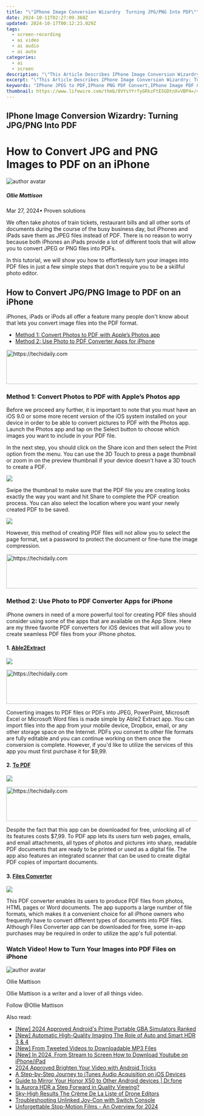 ```yaml
---
title: "\"IPhone Image Conversion Wizardry  Turning JPG/PNG Into PDF\""
date: 2024-10-11T02:27:09.368Z
updated: 2024-10-17T00:12:23.029Z
tags: 
  - screen-recording
  - ai video
  - ai audio
  - ai auto
categories: 
  - ai
  - screen
description: "\"This Article Describes IPhone Image Conversion Wizardry: Turning JPG/PNG Into PDF\""
excerpt: "\"This Article Describes IPhone Image Conversion Wizardry: Turning JPG/PNG Into PDF\""
keywords: "IPhone JPEG to PDF,IPhone PNG PDF Convert,IPhone Image PDF Creation,IPhone JPG PDF Wizardry,IPhone PNG PDF Transformation,IPhone Photo PDF Conversion,IPhone Images PDF Maker"
thumbnail: https://www.lifewire.com/thmb/8VYsYYrfyGRkzFtE5GDtnXvVBP4=/400x300/filters:no_upscale():max_bytes(150000):strip_icc()/oura-ring-2-6e4a655bf1204877b33c125fe0f2fff4.jpg
---
```


## IPhone Image Conversion Wizardry: Turning JPG/PNG Into PDF

# How to Convert JPG and PNG Images to PDF on an iPhone

![author avatar](https://images.wondershare.com/filmora/article-images/ollie-mattison.jpg)

##### Ollie Mattison

 Mar 27, 2024• Proven solutions

We often take photos of train tickets, restaurant bills and all other sorts of documents during the course of the busy business day, but iPhones and iPads save them as JPEG files instead of PDF. There is no reason to worry because both iPhones an iPads provide a lot of different tools that will allow you to convert JPEG or PNG files into PDFs.

In this tutorial, we will show you how to effortlessly turn your images into PDF files in just a few simple steps that don't require you to be a skillful photo editor.

## How to Convert JPG/PNG Image to PDF on an iPhone

iPhones, iPads or iPods all offer a feature many people don't know about that lets you convert image files into the PDF format.

* [Method 1: Convert Photos to PDF with Apple’s Photos app](#part1)
* [Method 2: Use Photo to PDF Converter Apps for iPhone](#part2)

<!-- affiliate ads begin -->
<a href="https://appsumo.8odi.net/c/5597632/2132161/7443" target="_top" id="2132161">
  <img src="//a.impactradius-go.com/display-ad/7443-2132161" border="0" alt="https://techidaily.com" width="728" height="90"/>
</a>
<img height="0" width="0" src="https://appsumo.8odi.net/i/5597632/2132161/7443" style="position:absolute;visibility:hidden;" border="0" />
<!-- affiliate ads end -->

### Method 1: Convert Photos to PDF with Apple’s Photos app

Before we proceed any further, it is important to note that you must have an iOS 9.0 or some more recent version of the iOS system installed on your device in order to be able to convert pictures to PDF with the Photos app. Launch the Photos app and tap on the Select button to choose which images you want to include in your PDF file.

In the next step, you should click on the Share icon and then select the Print option from the menu. You can use the 3D Touch to press a page thumbnail or zoom in on the preview thumbnail if your device doesn't have a 3D touch to create a PDF.

![](https://images.wondershare.com/filmora/article-images/iphone-photo-to-pdf-1.jpg)

Swipe the thumbnail to make sure that the PDF file you are creating looks exactly the way you want and hit Share to complete the PDF creation process. You can also select the location where you want your newly created PDF to be saved.

![](https://images.wondershare.com/filmora/article-images/photo-to-pdf-2.jpg)

However, this method of creating PDF files will not allow you to select the page format, set a password to protect the document or fine-tune the image compression.

<!-- affiliate ads begin -->
<a href="https://aligracehair.sjv.io/c/5597632/1902309/19272" target="_top" id="1902309">
  <img src="//a.impactradius-go.com/display-ad/19272-1902309" border="0" alt="https://techidaily.com" width="728" height="90"/>
</a>
<img height="0" width="0" src="https://aligracehair.sjv.io/i/5597632/1902309/19272" style="position:absolute;visibility:hidden;" border="0" />
<!-- affiliate ads end -->

### Method 2: Use Photo to PDF Converter Apps for iPhone

iPhone owners in need of a more powerful tool for creating PDF files should consider using some of the apps that are available on the App Store. Here are my three favorite PDF converters for iOS devices that will allow you to create seamless PDF files from your iPhone photos.

#### 1\. [Able2Extract](https://itunes.apple.com/us/app/able2extract-pdf-converter/id599991349?mt=8)

![](https://images.wondershare.com/filmora/article-images/able-to-extract-pdf.jpg)

<!-- affiliate ads begin -->
<a href="https://appsumo.8odi.net/c/5597632/2075462/7443" target="_top" id="2075462">
  <img src="//a.impactradius-go.com/display-ad/7443-2075462" border="0" alt="https://techidaily.com" width="728" height="90"/>
</a>
<img height="0" width="0" src="https://appsumo.8odi.net/i/5597632/2075462/7443" style="position:absolute;visibility:hidden;" border="0" />
<!-- affiliate ads end -->

Converting images to PDF files or PDFs into JPEG, PowerPoint, Microsoft Excel or Microsoft Word files is made simple by Able2 Extract app. You can import files into the app from your mobile device, Dropbox, email, or any other storage space on the Internet. PDFs you convert to other file formats are fully editable and you can continue working on them once the conversion is complete. However, if you'd like to utilize the services of this app you must first purchase it for $9,99.

#### 2\. [To PDF](https://itunes.apple.com/us/app/to-pdf-convert-ms-office-iworks/id576354245?mt=8)

![](https://images.wondershare.com/filmora/article-images/to-pdf-converter.jpg)

<!-- affiliate ads begin -->
<a href="https://appsumo.8odi.net/c/5597632/2075461/7443" target="_top" id="2075461">
  <img src="//a.impactradius-go.com/display-ad/7443-2075461" border="0" alt="https://techidaily.com" width="728" height="90"/>
</a>
<img height="0" width="0" src="https://appsumo.8odi.net/i/5597632/2075461/7443" style="position:absolute;visibility:hidden;" border="0" />
<!-- affiliate ads end -->

Despite the fact that this app can be downloaded for free, unlocking all of its features costs $7,99\. To PDF app lets its users turn web pages, emails, and email attachments, all types of photos and pictures into sharp, readable PDF documents that are ready to be printed or used as a digital file. The app also features an integrated scanner that can be used to create digital PDF copies of important documents.

#### 3\. [Files Converter](https://itunes.apple.com/us/app/ifiles-converter-lite-convert/id576154331?mt=8)

![](https://images.wondershare.com/filmora/article-images/ifiles-converter-lite-convert.jpg)

This PDF converter enables its users to produce PDF files from photos, HTML pages or Word documents. The app supports a large number of file formats, which makes it a convenient choice for all iPhone owners who frequently have to convert different types of documents into PDF files. Although Files Converter app can be downloaded for free, some in-app purchases may be required in order to utilize the app's full potential.

### Watch Video! How to Turn Your Images into PDF Files on iPhone

![author avatar](https://images.wondershare.com/filmora/article-images/ollie-mattison.jpg)

Ollie Mattison

Ollie Mattison is a writer and a lover of all things video.

Follow @Ollie Mattison

<ins class="adsbygoogle"
      style="display:block"
      data-ad-client="ca-pub-7571918770474297"
      data-ad-slot="8358498916"
      data-ad-format="auto"
      data-full-width-responsive="true"></ins>

<span class="atpl-alsoreadstyle">Also read:</span>
<div><ul>
<li><a href="https://digital-screen-recording.techidaily.com/new-2024-approved-androids-prime-portable-gba-simulators-ranked/"><u>[New] 2024 Approved Android's Prime Portable GBA Simulators Ranked</u></a></li>
<li><a href="https://extra-tips.techidaily.com/new-automatic-high-quality-imaging-the-role-of-auto-and-smart-hdr-3-and-4/"><u>[New] Automatic High-Quality Imaging The Role of Auto and Smart HDR 3 & 4</u></a></li>
<li><a href="https://article-helps.techidaily.com/new-from-tweeted-videos-to-downloadable-mp3-files/"><u>[New] From Tweeted Videos to Downloadable MP3 Files</u></a></li>
<li><a href="https://youtube-data.techidaily.com/n-2024-from-stream-to-screen-how-to-download-youtube-on-iphoneipad/"><u>[New] In 2024, From Stream to Screen How to Download Youtube on iPhone/iPad</u></a></li>
<li><a href="https://extra-tips.techidaily.com/2024-approved-brighten-your-video-with-android-tricks/"><u>2024 Approved Brighten Your Video with Android Tricks</u></a></li>
<li><a href="https://extra-tips.techidaily.com/a-step-by-step-journey-to-itunes-audio-acquisition-on-ios-devices/"><u>A Step-by-Step Journey to iTunes Audio Acquisition on iOS Devices</u></a></li>
<li><a href="https://screen-mirror.techidaily.com/guide-to-mirror-your-honor-x50-to-other-android-devices-drfone-by-drfone-android/"><u>Guide to Mirror Your Honor X50 to Other Android devices | Dr.fone</u></a></li>
<li><a href="https://vp-tips.techidaily.com/is-aurora-hdr-a-step-forward-in-quality-viewing/"><u>Is Aurora HDR a Step Forward in Quality Viewing?</u></a></li>
<li><a href="https://extra-tips.techidaily.com/sky-high-results-the-creme-de-la-liste-of-drone-editors/"><u>Sky-High Results The Crème De La Liste of Drone Editors</u></a></li>
<li><a href="https://games-able.techidaily.com/troubleshooting-unlinked-joy-con-with-switch-console/"><u>Troubleshooting Unlinked Joy-Con with Switch Console</u></a></li>
<li><a href="https://some-approaches.techidaily.com/unforgettable-stop-motion-films-an-overview-for-2024/"><u>Unforgettable Stop-Motion Films - An Overview for 2024</u></a></li>
</ul></div>

